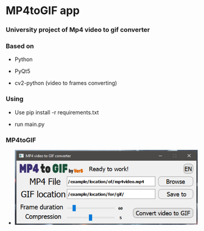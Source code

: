 # MP4toGIF app
 
### University project of Mp4 video to gif converter

### Based on

 - Python
 
 - PyQt5
 
 - cv2-python (video to frames converting)

### Using

 - Use pip install -r requirements.txt
   
 - run main.py

### MP4toGIF

 - ![](https://github.com/VerS7/python-mp4togif/blob/main/mp4togif.png)
